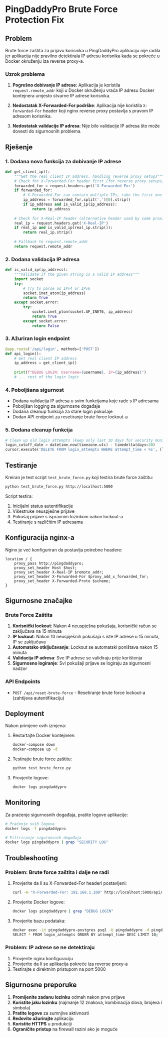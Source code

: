 # PingDaddyPro Brute Force Protection Fix

## Problem

Brute force zaštita za prijavu korisnika u PingDaddyPro aplikaciju nije radila jer aplikacija nije pravilno detektirala IP adresu korisnika kada se pokreće u Docker okruženju iza reverse proxy-a.

### Uzrok problema

1. **Pogrešno dobivanje IP adrese**: Aplikacija je koristila `request.remote_addr` koji u Docker okruženju vraća IP adresu Docker kontejnera umjesto stvarne IP adrese korisnika.

2. **Nedostatak X-Forwarded-For podrške**: Aplikacija nije koristila `X-Forwarded-For` header koji nginx reverse proxy postavlja s pravom IP adresom korisnika.

3. **Nedostatak validacije IP adresa**: Nije bilo validacije IP adresa što može dovesti do sigurnosnih problema.

## Rješenje

### 1. Dodana nova funkcija za dobivanje IP adrese

```python
def get_client_ip():
    """Get the real client IP address, handling reverse proxy setups"""
    # Check for X-Forwarded-For header first (for reverse proxy setups)
    forwarded_for = request.headers.get('X-Forwarded-For')
    if forwarded_for:
        # X-Forwarded-For can contain multiple IPs, take the first one (original client)
        ip_address = forwarded_for.split(',')[0].strip()
        if ip_address and is_valid_ip(ip_address):
            return ip_address
    
    # Check for X-Real-IP header (alternative header used by some proxies)
    real_ip = request.headers.get('X-Real-IP')
    if real_ip and is_valid_ip(real_ip.strip()):
        return real_ip.strip()
    
    # Fallback to request.remote_addr
    return request.remote_addr
```

### 2. Dodana validacija IP adresa

```python
def is_valid_ip(ip_address):
    """Validate if the given string is a valid IP address"""
    import socket
    try:
        # Try to parse as IPv4 or IPv6
        socket.inet_aton(ip_address)
        return True
    except socket.error:
        try:
            socket.inet_pton(socket.AF_INET6, ip_address)
            return True
        except socket.error:
            return False
```

### 3. Ažuriran login endpoint

```python
@app.route('/api/login', methods=['POST'])
def api_login():
    # Get real client IP address
    ip_address = get_client_ip()
    
    print(f"DEBUG LOGIN: Username={username}, IP={ip_address}")
    # ... rest of the login logic
```

### 4. Poboljšana sigurnost

- Dodana validacija IP adresa u svim funkcijama koje rade s IP adresama
- Poboljšan logging za sigurnosne događaje
- Dodana cleanup funkcija za stare login pokušaje
- Dodan API endpoint za resetiranje brute force lockout-a

### 5. Dodana cleanup funkcija

```python
# Clean up old login attempts (keep only last 30 days for security monitoring)
login_cutoff_date = datetime.now(timezone.utc) - timedelta(days=30)
cursor.execute('DELETE FROM login_attempts WHERE attempt_time < %s', (login_cutoff_date,))
```

## Testiranje

Kreiran je test script `test_brute_force.py` koji testira brute force zaštitu:

```bash
python test_brute_force.py http://localhost:5000
```

Script testira:
1. Inicijalni status autentifikacije
2. Višestruke neuspješne prijave
3. Pokušaj prijave s ispravnim lozinkom nakon lockout-a
4. Testiranje s različitim IP adresama

## Konfiguracija nginx-a

Nginx je već konfiguriran da postavlja potrebne headere:

```nginx
location / {
    proxy_pass http://pingdaddypro;
    proxy_set_header Host $host;
    proxy_set_header X-Real-IP $remote_addr;
    proxy_set_header X-Forwarded-For $proxy_add_x_forwarded_for;
    proxy_set_header X-Forwarded-Proto $scheme;
}
```

## Sigurnosne značajke

### Brute Force Zaštita

1. **Korisnički lockout**: Nakon 4 neuspješna pokušaja, korisnički račun se zaključava na 15 minuta
2. **IP lockout**: Nakon 10 neuspješnih pokušaja s iste IP adrese u 15 minuta, IP se zaključava
3. **Automatsko otključavanje**: Lockout se automatski poništava nakon 15 minuta
4. **Validacija IP adresa**: Sve IP adrese se validiraju prije korištenja
5. **Sigurnosno logiranje**: Svi pokušaji prijave se logiraju za sigurnosni nadzor

### API Endpoints

- `POST /api/reset-brute-force` - Resetiranje brute force lockout-a (zahtijeva autentifikaciju)

## Deployment

Nakon primjene ovih izmjena:

1. Restartajte Docker kontejnere:
   ```bash
   docker-compose down
   docker-compose up -d
   ```

2. Testirajte brute force zaštitu:
   ```bash
   python test_brute_force.py
   ```

3. Provjerite logove:
   ```bash
   docker logs pingdaddypro
   ```

## Monitoring

Za praćenje sigurnosnih događaja, pratite logove aplikacije:

```bash
# Praćenje svih logova
docker logs -f pingdaddypro

# Filtriranje sigurnosnih događaja
docker logs pingdaddypro | grep "SECURITY LOG"
```

## Troubleshooting

### Problem: Brute force zaštita i dalje ne radi

1. Provjerite da li su X-Forwarded-For headeri postavljeni:
   ```bash
   curl -H "X-Forwarded-For: 192.168.1.100" http://localhost:5000/api/auth-status
   ```

2. Provjerite Docker logove:
   ```bash
   docker logs pingdaddypro | grep "DEBUG LOGIN"
   ```

3. Provjerite bazu podataka:
   ```bash
   docker exec -it pingdaddypro-postgres psql -U pingdaddypro -d pingdaddypro
   SELECT * FROM login_attempts ORDER BY attempt_time DESC LIMIT 10;
   ```

### Problem: IP adrese se ne detektiraju

1. Provjerite nginx konfiguraciju
2. Provjerite da li se aplikacija pokreće iza reverse proxy-a
3. Testirajte s direktnim pristupom na port 5000

## Sigurnosne preporuke

1. **Promijenite zadanu lozinku** odmah nakon prve prijave
2. **Koristite jaku lozinku** (najmanje 12 znakova, kombinacija slova, brojeva i simbola)
3. **Pratite logove** za sumnjive aktivnosti
4. **Redovito ažurirajte** aplikaciju
5. **Koristite HTTPS** u produkciji
6. **Ograničite pristup** na firewall razini ako je moguće
